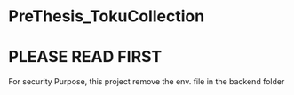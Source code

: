 # PreThesis_TokuCollection
<h1>PLEASE READ FIRST</h1>
For security Purpose, this project remove the env. file in the backend folder

